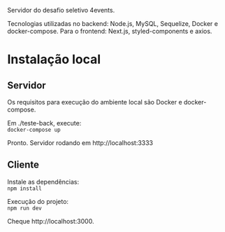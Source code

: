Servidor do desafio seletivo 4events.

Tecnologias utilizadas no backend: Node.js, MySQL, Sequelize, Docker e docker-compose.
Para o frontend: Next.js, styled-components e axios.

# Instalação local
## Servidor
Os requisitos para execução do ambiente local são Docker e docker-compose.

Em ./teste-back, execute: <br />
`docker-compose up`

Pronto. Servidor rodando em http://localhost:3333

## Cliente
Instale as dependências: <br />
`npm install` <br />

Execução do projeto: <br />
`npm run dev` <br />

Cheque http://localhost:3000.
